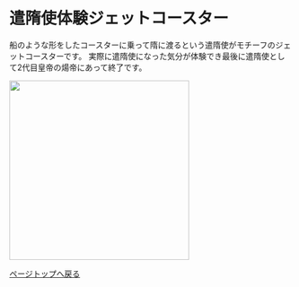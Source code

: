 # 遣隋使体験ジェットコースター

   船のような形をしたコースターに乗って隋に渡るという遣隋使がモチーフのジェットコースターです。
   実際に遣隋使になった気分が体験でき最後に遣隋使として2代目皇帝の煬帝にあって終了です。

   <img src="https://takajo-soft16.github.io/NaraAsuka_Rekishi-land/rollercoaster.mdp" width="320">   
  
  [ページトップへ戻る](https://takajo-soft16.github.io/NaraAsuka_Rekishi-land/index)
